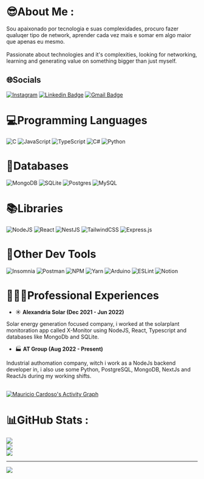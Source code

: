 # 😎About Me :
Sou apaixonado por tecnologia e suas complexidades, procuro fazer qualuqer tipo de network, aprender cada vez mais e somar em algo maior que apenas eu mesmo. <br/><br/>
Passionate about technologies and it's complexities, looking for networking, learning and generating value on something bigger than just myself.

## 🌐Socials
[![Instagram](https://img.shields.io/badge/Instagram-6633cc?style=flat-square&logo=Instagram&logoColor=white)](https://instagram.com/maucaardoso) [![Linkedin Badge](https://img.shields.io/badge/-Mauricio%20Cardoso-6633cc?style=flat-square&logo=Linkedin&logoColor=white&link=https://www.linkedin.com/in/maucardooso/)](https://www.linkedin.com/in/maucardooso/) 
[![Gmail Badge](https://img.shields.io/badge/-mauricio.cds00@gmail.com-6633cc?style=flat-square&logo=Gmail&logoColor=white&link=mailto:mauricio.cds00@gmail.com)](mailto:mauricio.cds00@gmail.com)

# 💻Programming Languages
![C](https://img.shields.io/badge/c-%2300599C.svg?style=for-the-badge&logo=c&logoColor=white) ![JavaScript](https://img.shields.io/badge/javascript-%23323330.svg?style=for-the-badge&logo=javascript&logoColor=%23F7DF1E) ![TypeScript](https://img.shields.io/badge/typescript-%23007ACC.svg?style=for-the-badge&logo=typescript&logoColor=white) ![C#](https://img.shields.io/badge/csharp-%2300599C.svg?style=for-the-badge&logo=csharp&logoColor=white) ![Python](https://img.shields.io/badge/python-%23316192.svg?style=for-the-badge&logo=python&logoColor=white)

# 💾Databases
![MongoDB](https://img.shields.io/badge/MongoDB-%234ea94b.svg?style=for-the-badge&logo=mongodb&logoColor=white) ![SQLite](https://img.shields.io/badge/sqlite-%2307405e.svg?style=for-the-badge&logo=sqlite&logoColor=white) ![Postgres](https://img.shields.io/badge/postgres-%23316192.svg?style=for-the-badge&logo=postgresql&logoColor=white) ![MySQL](https://img.shields.io/badge/mysql-%2300599C.svg?style=for-the-badge&logo=mysql&logoColor=white)

# 📚Libraries 
![NodeJS](https://img.shields.io/badge/node.js-6DA55F?style=for-the-badge&logo=node.js&logoColor=white) ![React](https://img.shields.io/badge/react-%2320232a.svg?style=for-the-badge&logo=react&logoColor=%2361DAFB) ![NestJS](https://img.shields.io/badge/nestjs-%2320232a.svg?style=for-the-badge&logo=nestjs&logoColor=white) ![TailwindCSS](https://img.shields.io/badge/tailwindcss-%2338B2AC.svg?style=for-the-badge&logo=tailwind-css&logoColor=white) ![Express.js](https://img.shields.io/badge/express.js-%23404d59.svg?style=for-the-badge&logo=express&logoColor=%2361DAFB)

# 🔧Other Dev Tools
![Insomnia](https://img.shields.io/badge/Insomnia-black?style=for-the-badge&logo=insomnia&logoColor=5849BE) ![Postman](https://img.shields.io/badge/Postman-FF6C37?style=for-the-badge&logo=postman&logoColor=white) ![NPM](https://img.shields.io/badge/NPM-%23000000.svg?style=for-the-badge&logo=npm&logoColor=white) ![Yarn](https://img.shields.io/badge/yarn-%232C8EBB.svg?style=for-the-badge&logo=yarn&logoColor=white) ![Arduino](https://img.shields.io/badge/-Arduino-00979D?style=for-the-badge&logo=Arduino&logoColor=white) ![ESLint](https://img.shields.io/badge/ESLint-4B3263?style=for-the-badge&logo=eslint&logoColor=white) ![Notion](https://img.shields.io/badge/Notion-%23000000.svg?style=for-the-badge&logo=notion&logoColor=white) 

# 👨🏽‍💻Professional Experiences
- ☀️ **Alexandria Solar (Dec 2021 - Jun 2022)**

Solar energy generation focused company, i worked at the solarplant monitoration app called X-Monitor using NodeJS, React, Typescript and databases like MongoDb and SQLite.

- 🏭 **AT Group (Aug 2022 - Present)**

Industrial authomation company, witch i work as a NodeJs backend developer in, i also use some Python, PostgreSQL, MongoDB, NextJs and ReactJs during my working shifts.

<br />
<a href="https://github.com/SubhamRaoniar28/github-readme-activity-graph"><img alt="Mauricio Cardoso's Activity Graph" src="https://activity-graph.herokuapp.com/graph?username=mauFade&bg_color=0D1117&color=5BCDEC&line=5BCDEC&point=FFFFFF&hide_border=true" /></a>

# 📊GitHub Stats :
![](https://github-readme-stats.vercel.app/api?username=mauFade&theme=tokyonight&hide_border=false&include_all_commits=false&count_private=false)<br/>
![](https://github-readme-streak-stats.herokuapp.com/?user=mauFade&theme=tokyonight&hide_border=false)<br/>
![](https://github-readme-stats.vercel.app/api/top-langs/?username=mauFade&theme=tokyonight&hide_border=false&include_all_commits=false&count_private=false&layout=compact)

---
[![](https://visitcount.itsvg.in/api?id=mauFade&icon=6&color=0)](https://visitcount.itsvg.in)
